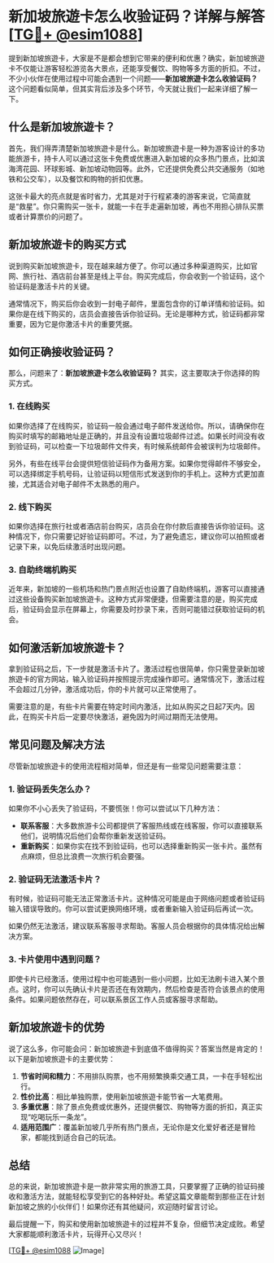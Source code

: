 # 新加坡旅遊卡怎么收验证码？详解与解答[[TG💪+ @esim1088](https://t.me/s/esim1088)]

提到新加坡旅遊卡，大家是不是都会想到它带来的便利和优惠？确实，新加坡旅遊卡不仅能让游客轻松游览各大景点，还能享受餐饮、购物等多方面的折扣。不过，不少小伙伴在使用过程中可能会遇到一个问题——**新加坡旅遊卡怎么收验证码？** 这个问题看似简单，但其实背后涉及多个环节，今天就让我们一起来详细了解一下。

## 什么是新加坡旅遊卡？

首先，我们得弄清楚新加坡旅遊卡是什么。新加坡旅遊卡是一种为游客设计的多功能旅游卡，持卡人可以通过这张卡免费或优惠进入新加坡的众多热门景点，比如滨海湾花园、环球影城、新加坡动物园等。此外，它还提供免费公共交通服务（如地铁和公交车），以及餐饮和购物的折扣优惠。

这张卡最大的亮点就是省时省力，尤其是对于行程紧凑的游客来说，它简直就是“救星”。你只需购买一张卡，就能一卡在手走遍新加坡，再也不用担心排队买票或者计算票价的问题了。

## 新加坡旅遊卡的购买方式

说到购买新加坡旅遊卡，现在越来越方便了。你可以通过多种渠道购买，比如官网、旅行社、酒店前台甚至是线上平台。购买完成后，你会收到一个验证码，这个验证码是激活卡片的关键。

通常情况下，购买后你会收到一封电子邮件，里面包含你的订单详情和验证码。如果你是在线下购买的，店员会直接告诉你验证码。无论是哪种方式，验证码都非常重要，因为它是你激活卡片的重要凭据。

## 如何正确接收验证码？

那么，问题来了：**新加坡旅遊卡怎么收验证码？** 其实，这主要取决于你选择的购买方式。

### 1. 在线购买

如果你选择了在线购买，验证码一般会通过电子邮件发送给你。所以，请确保你在购买时填写的邮箱地址是正确的，并且没有设置垃圾邮件过滤。如果长时间没有收到验证码，可以检查一下垃圾邮件文件夹，有时候系统邮件会被误判为垃圾邮件。

另外，有些在线平台会提供短信验证码作为备用方案。如果你觉得邮件不够安全，可以选择绑定手机号码，让验证码以短信形式发送到你的手机上。这种方式更加直接，尤其适合对电子邮件不太熟悉的用户。

### 2. 线下购买

如果你选择在旅行社或者酒店前台购买，店员会在你付款后直接告诉你验证码。这种情况下，你只需要记好验证码即可。不过，为了避免遗忘，建议你可以拍照或者记录下来，以免后续激活时出现问题。

### 3. 自助终端机购买

近年来，新加坡的一些机场和热门景点附近也设置了自助终端机，游客可以直接通过这些设备购买新加坡旅遊卡。这种方式非常便捷，但需要注意的是，购买完成后，验证码会显示在屏幕上，你需要及时抄录下来，否则可能错过获取验证码的机会。

## 如何激活新加坡旅遊卡？

拿到验证码之后，下一步就是激活卡片了。激活过程也很简单，你只需登录新加坡旅遊卡的官方网站，输入验证码并按照提示完成操作即可。通常情况下，激活过程不会超过几分钟，激活成功后，你的卡片就可以正常使用了。

需要注意的是，有些卡片需要在特定时间内激活，比如从购买之日起7天内。因此，在购买卡片后一定要尽快激活，避免因为时间过期而无法使用。

## 常见问题及解决方法

尽管新加坡旅遊卡的使用流程相对简单，但还是有一些常见问题需要注意：

### 1. 验证码丢失怎么办？

如果你不小心丢失了验证码，不要慌张！你可以尝试以下几种方法：

- **联系客服**：大多数旅游卡公司都提供了客服热线或在线客服，你可以直接联系他们，说明情况后他们会帮你重新发送验证码。
- **重新购买**：如果你实在找不到验证码，也可以选择重新购买一张卡片。虽然有点麻烦，但总比浪费一次旅行机会要强。

### 2. 验证码无法激活卡片？

有时候，验证码可能无法正常激活卡片。这种情况可能是由于网络问题或者验证码输入错误导致的。你可以尝试更换网络环境，或者重新输入验证码后再试一次。

如果仍然无法激活，建议联系客服寻求帮助。客服人员会根据你的具体情况给出解决方案。

### 3. 卡片使用中遇到问题？

即使卡片已经激活，使用过程中也可能遇到一些小问题，比如无法刷卡进入某个景点。这时，你可以先确认卡片是否还在有效期内，然后检查是否符合该景点的使用条件。如果问题依然存在，可以联系景区工作人员或客服寻求帮助。

## 新加坡旅遊卡的优势

说了这么多，你可能会问：新加坡旅遊卡到底值不值得购买？答案当然是肯定的！以下是新加坡旅遊卡的主要优势：

1. **节省时间和精力**：不用排队购票，也不用频繁换乘交通工具，一卡在手轻松出行。
2. **性价比高**：相比单独购票，使用新加坡旅遊卡能节省一大笔费用。
3. **多重优惠**：除了景点免费或优惠外，还提供餐饮、购物等方面的折扣，真正实现“吃喝玩乐一条龙”。
4. **适用范围广**：覆盖新加坡几乎所有热门景点，无论你是文化爱好者还是冒险家，都能找到适合自己的玩法。

## 总结

总的来说，新加坡旅遊卡是一款非常实用的旅游工具，只要掌握了正确的验证码接收和激活方法，就能轻松享受到它的各种好处。希望这篇文章能帮到那些正在计划新加坡之旅的小伙伴们！如果你还有其他疑问，欢迎随时留言讨论。

最后提醒一下，购买和使用新加坡旅遊卡的过程并不复杂，但细节决定成败。希望大家都能顺利激活卡片，玩得开心又尽兴！

[[TG💪+ @esim1088](https://t.me/s/esim1088) ![Image](https://i.postimg.cc/4NQfJmqS/Snipaste-2025-05-13-00-14-12.png)]
